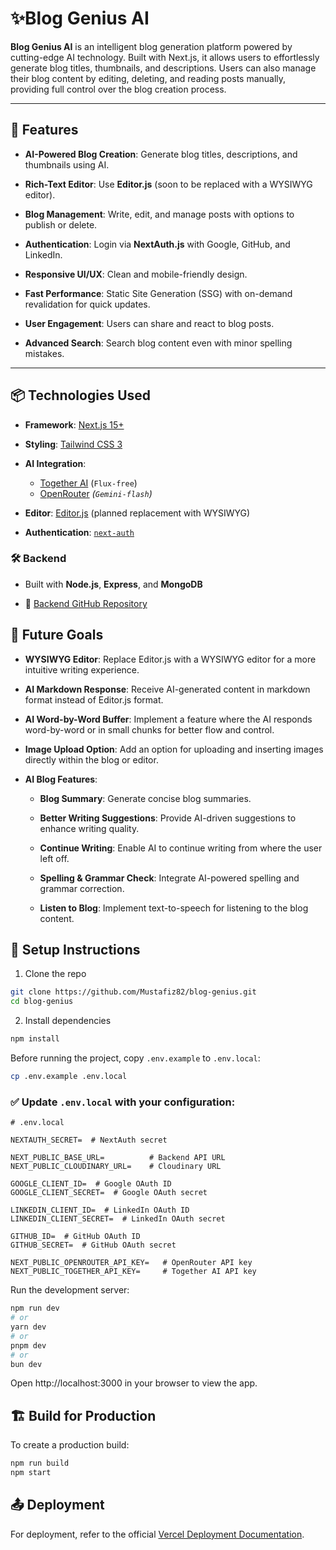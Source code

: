 # ✨Blog Genius AI

**Blog Genius AI** is an intelligent blog generation platform powered by cutting-edge AI technology. Built with Next.js, it allows users to effortlessly generate blog titles, thumbnails, and descriptions. Users can also manage their blog content by editing, deleting, and reading posts manually, providing full control over the blog creation process.

---
## 🚀 Features

- **AI-Powered Blog Creation**: Generate blog titles, descriptions, and thumbnails using AI.

- **Rich-Text Editor**: Use **Editor.js** (soon to be replaced with a WYSIWYG editor).
- **Blog Management**: Write, edit, and manage posts with options to publish or delete.
- **Authentication**: Login via **NextAuth.js** with Google, GitHub, and LinkedIn.
- **Responsive UI/UX**: Clean and mobile-friendly design.
- **Fast Performance**: Static Site Generation (SSG) with on-demand revalidation for quick updates.
- **User Engagement**: Users can share and react to blog posts.
- **Advanced Search**: Search blog content even with minor spelling mistakes.

---

## 📦 Technologies Used

- **Framework**: [Next.js 15+](https://nextjs.org)

- **Styling**: [Tailwind CSS 3](https://tailwindcss.com)
- **AI Integration**:
  - [Together AI](https://github.com/togethercomputer/together-ai) (`Flux-free`)
  - [OpenRouter](https://openrouter.ai) _(`Gemini-flash`)_ 
- **Editor**: [Editor.js](https://editorjs.io) (planned replacement with WYSIWYG)
- **Authentication**: [`next-auth`](https://next-auth.js.org)

### 🛠 Backend
- Built with **Node.js**, **Express**, and **MongoDB**

- 🔗 [Backend GitHub Repository](https://github.com/Mustafiz82/blog-genius-backend)



## 🚀 Future Goals

- **WYSIWYG Editor**: Replace Editor.js with a WYSIWYG editor for a more intuitive writing experience.

- **AI Markdown Response**: Receive AI-generated content in markdown format instead of Editor.js format.
- **AI Word-by-Word Buffer**: Implement a feature where the AI responds word-by-word or in small chunks for better flow and control.
- **Image Upload Option**: Add an option for uploading and inserting images directly within the blog or editor.
- **AI Blog Features**:

  - **Blog Summary**: Generate concise blog summaries.
  
  - **Better Writing Suggestions**: Provide AI-driven suggestions to enhance writing quality.
  - **Continue Writing**: Enable AI to continue writing from where the user left off.
  - **Spelling & Grammar Check**: Integrate AI-powered spelling and grammar correction.
  - **Listen to Blog**: Implement text-to-speech for listening to the blog content.



## 🔧 Setup Instructions

1. Clone the repo

```bash
git clone https://github.com/Mustafiz82/blog-genius.git
cd blog-genius
```

2. Install dependencies

```bash
npm install
```

Before running the project, copy `.env.example` to `.env.local`:

```bash
cp .env.example .env.local
```

### ✅ Update `.env.local` with your configuration:

```env
# .env.local

NEXTAUTH_SECRET=  # NextAuth secret

NEXT_PUBLIC_BASE_URL=          # Backend API URL
NEXT_PUBLIC_CLOUDINARY_URL=    # Cloudinary URL

GOOGLE_CLIENT_ID=  # Google OAuth ID
GOOGLE_CLIENT_SECRET=  # Google OAuth secret

LINKEDIN_CLIENT_ID=  # LinkedIn OAuth ID
LINKEDIN_CLIENT_SECRET=  # LinkedIn OAuth secret

GITHUB_ID=  # GitHub OAuth ID
GITHUB_SECRET=  # GitHub OAuth secret

NEXT_PUBLIC_OPENROUTER_API_KEY=   # OpenRouter API key
NEXT_PUBLIC_TOGETHER_API_KEY=     # Together AI API key

```


Run the development server:

```bash
npm run dev
# or
yarn dev
# or
pnpm dev
# or
bun dev

```

Open http://localhost:3000 in your browser to view the app.


## 🏗️ Build for Production

To create a production build:
```bash
npm run build
npm start
```


## 📤 Deployment

For deployment, refer to the official [Vercel Deployment Documentation](https://nextjs.org/docs/deployment).

